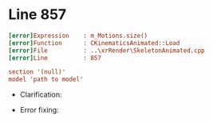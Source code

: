 # Line 857

```ini
[error]Expression    : m_Motions.size()
[error]Function      : CKinematicsAnimated::Load
[error]File          : ..\xrRender\SkeletonAnimated.cpp
[error]Line          : 857

section '(null)'
model 'path to model'
```

- Clarification:

- Error fixing:
